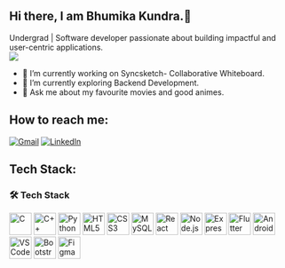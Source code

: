 ## Hi there, I am Bhumika Kundra.👋
Undergrad | Software developer passionate about building impactful and user-centric applications.  
<img src="https://giphy.com/gifs/Pluralsight-computer-technology-coding-L1R1tvI9svkIWwpVYr" />

- 🔭 I’m currently working on Syncsketch- Collaborative Whiteboard.
- 🌱 I’m currently exploring Backend Development. 
- 💬 Ask me about my favourite movies and good animes.

How to reach me:
  ---
[![Gmail](https://img.shields.io/badge/Gmail-D14836?style=for-the-badge&logo=gmail&logoColor=white)](mailto:bhumikakundra28@gmail.com)
[![LinkedIn](https://img.shields.io/badge/LinkedIn-0077B5?style=for-the-badge&logo=linkedin&logoColor=white)]([https://linkedin.com/in/YOUR-LINK](https://www.linkedin.com/in/bhumika-kundra-05667724a/))


Tech Stack:
---
### 🛠 Tech Stack

<p>
  <img src="https://cdn.jsdelivr.net/gh/devicons/devicon/icons/c/c-original.svg" width="40" title="C" />
  <img src="https://cdn.jsdelivr.net/gh/devicons/devicon/icons/cplusplus/cplusplus-original.svg" width="40" title="C++" />
  <img src="https://cdn.jsdelivr.net/gh/devicons/devicon/icons/python/python-original.svg" width="40" title="Python" />
  <img src="https://cdn.jsdelivr.net/gh/devicons/devicon/icons/html5/html5-original.svg" width="40" title="HTML5" />
  <img src="https://cdn.jsdelivr.net/gh/devicons/devicon/icons/css3/css3-original.svg" width="40" title="CSS3" />
  <img src="https://cdn.jsdelivr.net/gh/devicons/devicon/icons/mysql/mysql-original.svg" width="40" title="MySQL" />
  <img src="https://cdn.jsdelivr.net/gh/devicons/devicon/icons/react/react-original.svg" width="40" title="React" />
  <img src="https://cdn.jsdelivr.net/gh/devicons/devicon/icons/nodejs/nodejs-original.svg" width="40" title="Node.js" />
  <img src="https://cdn.jsdelivr.net/gh/devicons/devicon/icons/express/express-original.svg" width="40" title="Express.js" />
  <img src="https://cdn.jsdelivr.net/gh/devicons/devicon/icons/flutter/flutter-original.svg" width="40" title="Flutter" />
  <img src="https://cdn.jsdelivr.net/gh/devicons/devicon/icons/androidstudio/androidstudio-original.svg" width="40" title="Android Studio" />
  <img src="https://cdn.jsdelivr.net/gh/devicons/devicon/icons/vscode/vscode-original.svg" width="40" title="VS Code" />
  <img src="https://cdn.jsdelivr.net/gh/devicons/devicon/icons/bootstrap/bootstrap-plain.svg" width="40" title="Bootstrap" />
  <img src="https://cdn.jsdelivr.net/gh/devicons/devicon/icons/figma/figma-original.svg" width="40" title="Figma" />
</p>


<!--
**bhumika2856/bhumika2856** is a ✨ _special_ ✨ repository because its `README.md` (this file) appears on your GitHub profile.

Here are some ideas to get you started:


- 😄 Pronouns: ...
- ⚡ Fun fact: ...
-->
